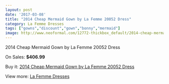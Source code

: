 ```yaml
---
layout: post
date: '2017-03-08'
title: "2014 Cheap Mermaid Gown by La Femme 20052 Dress"
category: La Femme Dresses
tags: ["gowns","discount","gown","bonny","mermaid"]
image: http://www.neoformal.com/12772-thickbox_default/2014-cheap-mermaid-gown-by-la-femme-20052-dress.jpg
---
```

2014 Cheap Mermaid Gown by La Femme 20052 Dress

On Sales: **$406.99**
<a href="https://www.neoformal.com/en/la-femme-dresses-2014/4486-2014-cheap-mermaid-gown-by-la-femme-20052-dress.html"><amp-img layout="responsive" width="600" height="600" src="//www.neoformal.com/12772-thickbox_default/2014-cheap-mermaid-gown-by-la-femme-20052-dress.jpg" alt="2014 Cheap Mermaid Gown by La Femme 20052 Dress 0" /></a>
<a href="https://www.neoformal.com/en/la-femme-dresses-2014/4486-2014-cheap-mermaid-gown-by-la-femme-20052-dress.html"><amp-img layout="responsive" width="600" height="600" src="//www.neoformal.com/12773-thickbox_default/2014-cheap-mermaid-gown-by-la-femme-20052-dress.jpg" alt="2014 Cheap Mermaid Gown by La Femme 20052 Dress 1" /></a>
<a href="https://www.neoformal.com/en/la-femme-dresses-2014/4486-2014-cheap-mermaid-gown-by-la-femme-20052-dress.html"><amp-img layout="responsive" width="600" height="600" src="//www.neoformal.com/12774-thickbox_default/2014-cheap-mermaid-gown-by-la-femme-20052-dress.jpg" alt="2014 Cheap Mermaid Gown by La Femme 20052 Dress 2" /></a>

Buy it: [2014 Cheap Mermaid Gown by La Femme 20052 Dress](https://www.neoformal.com/en/la-femme-dresses-2014/4486-2014-cheap-mermaid-gown-by-la-femme-20052-dress.html "2014 Cheap Mermaid Gown by La Femme 20052 Dress")

View more: [La Femme Dresses](https://www.neoformal.com/en/56-la-femme-dresses-2014 "La Femme Dresses")